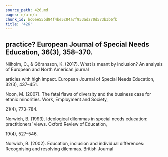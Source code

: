 ```yaml
---
source_path: 426.md
pages: n/a-n/a
chunk_id: bc6ee55bd84f4be5c84a7f953ad270d573b3b6fb
title: '426'
---
```

## practice? European Journal of Special Needs Education, 36(3), 358–370.

Nilholm, C., & Göransson, K. (2017). What is meant by inclusion? An analysis of European and North American journal

articles with high impact. European Journal of Special Needs Education, 32(3), 437–451.

Noon, M. (2007). The fatal flaws of diversity and the business case for ethnic minorities. Work, Employment and Society,

21(4), 773–784.

Norwich, B. (1993). Ideological dilemmas in special needs education: practitioners’ views. Oxford Review of Education,

19(4), 527–546.

Norwich, B. (2002). Education, inclusion and individual differences: Recognising and resolving dilemmas. British Journal
